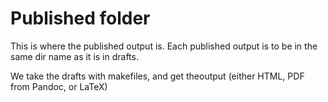 # Published folder

This is where the published output is. Each published output is to be in the same dir name as it is in drafts.

We take the drafts with makefiles, and get theoutput (either HTML, PDF from Pandoc, or LaTeX)